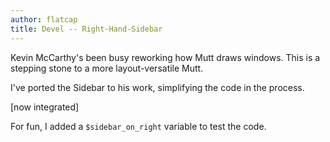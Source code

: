 ```yaml
---
author: flatcap
title: Devel -- Right-Hand-Sidebar
---
```


Kevin McCarthy's been busy reworking how Mutt draws windows. This is
a stepping stone to a more layout-versatile Mutt.

I've ported the Sidebar to his work, simplifying the code in the process.

[now integrated]

For fun, I added a `$sidebar_on_right` variable to test the code.

